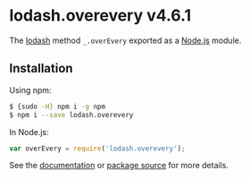 # lodash.overevery v4.6.1

The [lodash](https://lodash.com/) method `_.overEvery` exported as a [Node.js](https://nodejs.org/) module.

## Installation

Using npm:
```bash
$ {sudo -H} npm i -g npm
$ npm i --save lodash.overevery
```

In Node.js:
```js
var overEvery = require('lodash.overevery');
```

See the [documentation](https://lodash.com/docs#overEvery) or [package source](https://github.com/lodash/lodash/blob/4.6.1-npm-packages/lodash.overevery) for more details.
